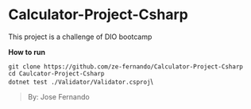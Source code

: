 # Calculator-Project-Csharp
This project is a challenge of DIO bootcamp

**How to run**

`git clone https://github.com/ze-fernando/Calculator-Project-Csharp`\
`cd Caulcator-Project-Csharp`\
`dotnet test ./Validator/Validator.csproj`\

> By: Jose Fernando
